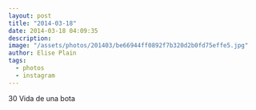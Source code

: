 ```yaml
---
layout: post
title: "2014-03-18"
date: 2014-03-18 04:09:35
description: 
image: "/assets/photos/201403/be66944ff0892f7b320d2b0fd75effe5.jpg"
author: Elise Plain
tags: 
  - photos
  - instagram
---
```


30 Vida de una bota
<p></p>
